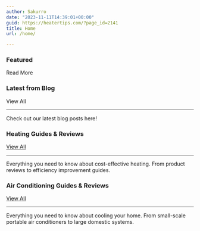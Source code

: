 ```yaml
---
author: Sakurro
date: "2023-11-11T14:39:01+00:00"
guid: https://heatertips.com/?page_id=2141
title: Home
url: /home/

---
```

### Featured

Read More

### **Latest from Blog**

View All

* * *

Check out our latest blog posts here!

### **Heating Guides** & Reviews

 [View All](/category/heater-guides/)

* * *

Everything you need to know about cost-effective heating. From product reviews to efficiency improvement guides.

### **Air Conditioning Guides & Reviews**

 [View All](/category/air-conditioning/)

* * *

Everything you need to know about cooling your home. From small-scale portable air conditioners to large domestic systems.
